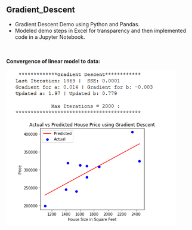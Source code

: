 ## Gradient_Descent
* Gradient Descent Demo using Python and Pandas.
* Modeled demo steps in Excel for transparency and then implemented code in a Jupyter Notebook.

<br/><br/>
  **Convergence of linear model to data:**

![Alt text](images/gd_convergence.PNG)
